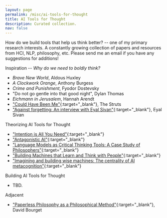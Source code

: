 ```yaml
---
layout: page
permalink: /misc/ai-tools-for-thought
title: AI Tools for Thought
description: Curated collection.
nav: false
---
```


How do we build tools that help us think better? -- one of my primary research interests.
A constantly growing collection of papers and resources from HCI, NLP, philosophy, etc.
Please send me an email if you have any suggestions for additions!

Inspiration -- *Why do we need to boldly think?*
- *Brave New World*, Aldous Huxley
- *A Clockwork Orange*, Anthony Burgess
- *Crime and Punishment*, Fyodor Dostevsky
- "Do not go gentle into that good night", Dylan Thomas
- *Eichmann in Jerusalem*, Hannah Arendt
- ["Could Have Been Me"](https://www.youtube.com/watch?v=TwG-agL7viE){:target="_blank"}, The Struts
- ["Against forgetting: An interview with Eyal Sivan"](https://www.aljazeera.com/opinions/2012/11/12/against-forgetting-an-interview-with-eyal-sivan/){:target="_blank"}, Eyal Sivan

Theorizing AI Tools for Thought
- ["Intention is All You Need"](https://advait.org/files/sarkar_2024_intention.pdf){:target="_blank"}
- ["Antagonistic AI"](https://arxiv.org/pdf/2402.07350.pdf){:target="_blank"}
- ["Language Models as Critical Thinking Tools: A Case Study of Philosophers"](https://arxiv.org/abs/2404.04516){:target="_blank"}
- ["Building Machines that Learn and Think with People"](https://arxiv.org/abs/2408.03943){:target="_blank"}
- ["Imagining and building wise machines: The centrality of AI metacognition"](https://arxiv.org/abs/2411.02478){:target="_blank"}

Building AI Tools for Thought
- TBD.


Adjacent
- ["Paperless Philosophy as a Philosophical Method"](https://philpapers.org/archive/BOUPPA.pdf){:target="_blank"}, David Bourget